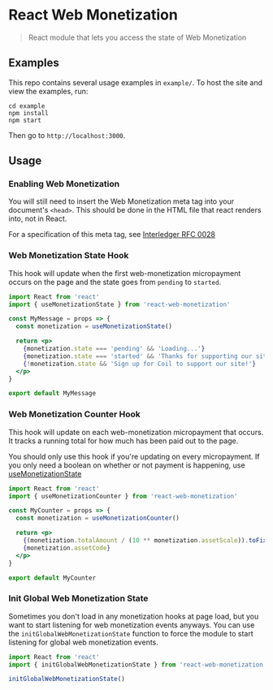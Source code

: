 # React Web Monetization
> React module that lets you access the state of Web Monetization

## Examples

This repo contains several usage examples in `example/`. To host the site and
view the examples, run:

```
cd example
npm install
npm start
```

Then go to `http://localhost:3000`.

## Usage

### Enabling Web Monetization

You will still need to insert the Web Monetization meta tag into your
document's `<head>`. This should be done in the HTML file that react renders
into, not in React.

For a specification of this meta tag, see [Interledger RFC
0028](https://github.com/interledger/rfcs/blob/master/0028-web-monetization/0028-web-monetization.md)

### Web Monetization State Hook

This hook will update when the first web-monetization micropayment occurs on the page and the state goes from `pending` to `started`.

```jsx
import React from 'react'
import { useMonetizationState } from 'react-web-monetization'

const MyMessage = props => {
  const monetization = useMonetizationState()

  return <p>
    {monetization.state === 'pending' && 'Loading...'}
    {monetization.state === 'started' && 'Thanks for supporting our site!'}
    {!monetization.state && 'Sign up for Coil to support our site!'}
  </p>
}

export default MyMessage
```

### Web Monetization Counter Hook

This hook will update on each web-monetization micropayment that occurs. It
tracks a running total for how much has been paid out to the page.

You should only use this hook if you're updating on every micropayment. If you
only need a boolean on whether or not payment is happening, use
[useMonetizationState](#web-monetization-state-hook)

```jsx
import React from 'react'
import { useMonetizationCounter } from 'react-web-monetization'

const MyCounter = props => {
  const monetization = useMonetizationCounter()

  return <p>
    {(monetization.totalAmount / (10 ** monetization.assetScale)).toFixed(monetization.assetScale)}
    {monetization.assetCode}
  </p>
}

export default MyCounter
```

### Init Global Web Monetization State

Sometimes you don't load in any monetization hooks at page load, but you want
to start listening for web monetization events anyways. You can use the
`initGlobalWebMonetizationState` function to force the module to start
listening for global web monetization events.

```jsx
import React from 'react'
import { initGlobalWebMonetizationState } from 'react-web-monetization'

initGlobalWebMonetizationState()
```
